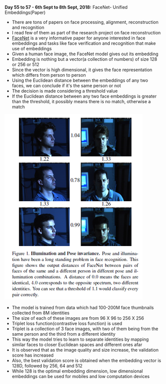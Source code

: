 **Day 55 to 57 - 6th Sept to 8th Sept, 2018:** FaceNet- Unified Embeddings(Paper)

* There are tons of papers on face processing, alignment, reconstruction and recognition    
* I read few of them as part of the research project on face reconstruction   
* [FaceNet](https://arxiv.org/abs/1503.03832) is a very informative paper for anyone interested in face embeddings and tasks like face verification and recognition that make use of embeddings  
* Given a human face image, the FaceNet model gives out its embedding  
* Embedding is nothing but a vector(a collection of numbers) of size 128 or 256 or 512  
* Since the vector is high dimensional, it gives the face representation which differs from person to person  
* Using the Euclidean distance between the embeddings of any two faces, we can conclude if it's the same person or not  
* The decision is made considering a threshold value  
* If the Euclidean distance between any two face embeddings is greater than the threshold, it possibly means there is no match, otherwise a match  

<p><img src="https://raw.githubusercontent.com/theimgclist/100DaysOfMLCode/master/images/facenet.png"/></p>

* The model is trained from data which had 100-200M face thumbnails collected from 8M identities
* The size of each of these images are from 96 X 96 to 256 X 256  
* Triplet loss function(contrastive loss function) is used  
* Triplet is a collection of 3 face images, with two of them being from the same person and the third from a different identity  
* This way the model tries to learn to separate identities by mapping similar faces to closer Euclidean spaces and different ones afar  
* It is observed that as the image quality and size increase, the validation score has increased  
* Also, the best validation score is obtained when the embedding vector is 128D, followed by 256, 64 and 512  
* While 128 is the optimal embedding dimension, low dimensional embeddings can be used for mobiles and low computation devices  

